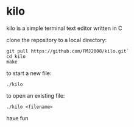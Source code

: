 # kilo
kilo is a simple terminal text editor written in C

clone the repository to a local directory:

```
git pull https://github.com/FMJ2000/kilo.git`
cd kilo
make
```

to start a new file:

`./kilo`

to open an existing file:

`./kilo <filename>`

have fun
